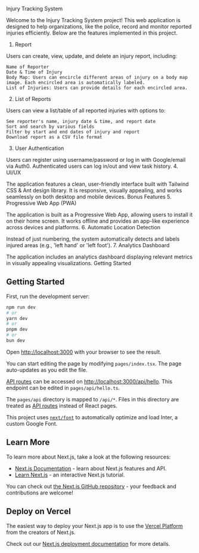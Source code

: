 Injury Tracking System

Welcome to the Injury Tracking System project! This web application is designed to help organizations, like the police, record and monitor reported injuries efficiently. Below are the features implemented in this project.

1. Report

Users can create, view, update, and delete an injury report, including:

    Name of Reporter
    Date & Time of Injury
    Body Map: Users can encircle different areas of injury on a body map image. Each encircled area is automatically labeled.
    List of Injuries: Users can provide details for each encircled area.

2. List of Reports

Users can view a list/table of all reported injuries with options to:

    See reporter's name, injury date & time, and report date
    Sort and search by various fields
    Filter by start and end dates of injury and report
    Download report as a CSV file format

3. User Authentication

Users can register using username/password or log in with Google/email via Auth0. Authenticated users can log in/out and view task history.
4. UI/UX

The application features a clean, user-friendly interface built with Tailwind CSS & Ant design library. It is responsive, visually appealing, and works seamlessly on both desktop and mobile devices.
Bonus Features
5. Progressive Web App (PWA)

The application is built as a Progressive Web App, allowing users to install it on their home screen. It works offline and provides an app-like experience across devices and platforms.
6. Automatic Location Detection

Instead of just numbering, the system automatically detects and labels injured areas (e.g., 'left hand' or 'left foot').
7. Analytics Dashboard

The application includes an analytics dashboard displaying relevant metrics in visually appealing visualizations.
Getting Started


## Getting Started

First, run the development server:

```bash
npm run dev
# or
yarn dev
# or
pnpm dev
# or
bun dev
```

Open [http://localhost:3000](http://localhost:3000) with your browser to see the result.

You can start editing the page by modifying `pages/index.tsx`. The page auto-updates as you edit the file.

[API routes](https://nextjs.org/docs/api-routes/introduction) can be accessed on [http://localhost:3000/api/hello](http://localhost:3000/api/hello). This endpoint can be edited in `pages/api/hello.ts`.

The `pages/api` directory is mapped to `/api/*`. Files in this directory are treated as [API routes](https://nextjs.org/docs/api-routes/introduction) instead of React pages.

This project uses [`next/font`](https://nextjs.org/docs/basic-features/font-optimization) to automatically optimize and load Inter, a custom Google Font.

## Learn More

To learn more about Next.js, take a look at the following resources:

- [Next.js Documentation](https://nextjs.org/docs) - learn about Next.js features and API.
- [Learn Next.js](https://nextjs.org/learn) - an interactive Next.js tutorial.

You can check out [the Next.js GitHub repository](https://github.com/vercel/next.js/) - your feedback and contributions are welcome!

## Deploy on Vercel

The easiest way to deploy your Next.js app is to use the [Vercel Platform](https://vercel.com/new?utm_medium=default-template&filter=next.js&utm_source=create-next-app&utm_campaign=create-next-app-readme) from the creators of Next.js.

Check out our [Next.js deployment documentation](https://nextjs.org/docs/deployment) for more details.
